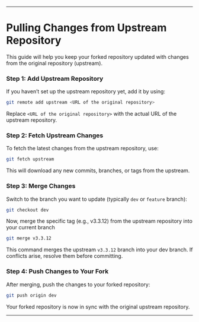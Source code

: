 
---

# Pulling Changes from Upstream Repository

This guide will help you keep your forked repository updated with changes from the original repository (upstream).

### Step 1: Add Upstream Repository

If you haven’t set up the upstream repository yet, add it by using:

```bash
git remote add upstream <URL of the original repository>
```

Replace `<URL of the original repository>` with the actual URL of the upstream repository.

### Step 2: Fetch Upstream Changes

To fetch the latest changes from the upstream repository, use:

```bash
git fetch upstream
```

This will download any new commits, branches, or tags from the upstream.

### Step 3: Merge Changes

Switch to the branch you want to update (typically `dev` or `feature` branch):

```bash
git checkout dev
```

Now, merge the specific tag (e.g., v3.3.12) from the upstream repository into your current branch

```bash
git merge v3.3.12
```

This command merges the upstream `v3.3.12` branch into your dev branch. If conflicts arise, resolve them before committing.

### Step 4: Push Changes to Your Fork

After merging, push the changes to your forked repository:

```bash
git push origin dev
```

Your forked repository is now in sync with the original upstream repository.

---

